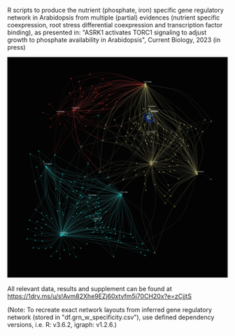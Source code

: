 
R scripts to produce the nutrient (phosphate, iron) specific gene regulatory network in Arabidopsis from multiple (partial) evidences (nutrient specific coexpression, root stress differential coexpression and transcription factor binding), as presented in: "ASRK1 activates TORC1 signaling to adjust growth to phosphate availability in Arabidopsis", Current Biology, 2023 (in press)


![Screenshot](specificity_network_cover_variation_2.jpg)


All relevant data, results and supplement can be found at https://1drv.ms/u/s!Avm82Xhe9EZj60xtvfm5j70CH20x?e=zCjjtS

(Note: To recreate exact network layouts from inferred gene regulatory network (stored in "df.grn_w_specificity.csv"), use defined dependency versions, i.e. R: v3.6.2, 
igraph: v1.2.6.)

